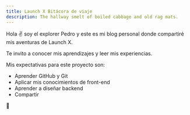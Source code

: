```yaml
---
title: Launch X Bitácora de viaje
description: The hallway smelt of boiled cabbage and old rag mats.
---
```


Hola ✌️  soy el explorer Pedro y este es mi blog personal donde compartiré mis aventuras de Launch X.

Te invito a conocer mis aprendizajes y leer mis experiencias.


Mis expectativas para este proyecto son:

- Aprender GitHub y Git
- Aplicar mis conocimientos de front-end
- Aprender a diseñar backend
- Compartir

🚀

